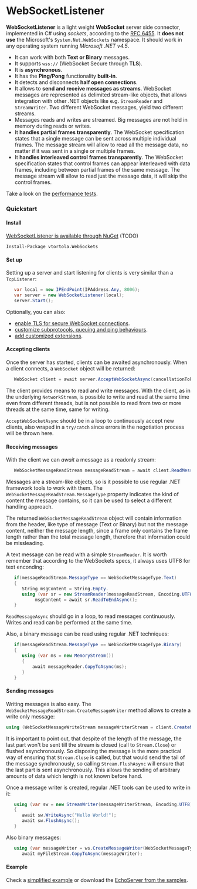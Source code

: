 WebSocketListener 
=================

**WebSocketListener** is a light weight **WebSocket** server side connector, implemented in C# using *sockets*, according to the [RFC 6455](http://tools.ietf.org/html/rfc6455). It **does not use** the Microsoft's `System.Net.WebSockets` namespace. It should work in any operating system running *Microsoft .NET v4.5*.

 * It can work with both **Text or Binary** messages.
 * It supports `wss://` (WebSocket Secure through **TLS**).
 * It is **asynchronous**. 
 * It has the **Ping/Pong** functionality **built-in**.
 * It detects and disconnects **half open connections**.
 * It allows to **send and receive messages as streams**. WebSocket messages are represented as delimited stream-like objects, that allows integration with other .NET objects like e.g. `StreamReader` and `StreamWriter`. Two different WebSocket messages, yield two different streams.
 * Messages reads and writes are streamed. Big messages are not held in memory during reads or writes.
 * It **handles partial frames transparently**. The WebSocket specification states that a single message can be sent across multiple individual frames. The message stream will allow to read all the message data, no matter if it was sent in a single or multiple frames.
 * It **handles interleaved control frames transparently**. The WebSocket specification states that control frames can appear interleaved with data frames, including between partial frames of the same message. The message stream will allow to read just the message data, it will skip the control frames.

Take a look on the [performance tests](https://github.com/vtortola/WebSocketListener/wiki/WebSocketListener-performance-tests).

### Quickstart

#### Install

[WebSocketListener is available through NuGet](http://www.nuget.org) (TODO)

```
Install-Package vtortola.WebSockets
```

#### Set up
Setting up a server and start listening for clients is very similar than a `TcpListener`:

```cs
   var local = new IPEndPoint(IPAddress.Any, 8006);
   var server = new WebSocketListener(local);
   server.Start();
```

Optionally, you can also:
 * [enable TLS for secure WebSocket connections](https://github.com/vtortola/WebSocketListener/wiki/Enabling-WebSocket-Secure-(TLS)).
 * [customize subprotocols, queuing and ping behaviours](https://github.com/vtortola/WebSocketListener/wiki/WebSocketListener-options).
 * [add customized extensions](https://github.com/vtortola/WebSocketListener/wiki/WebSocketListener-Extensions).


#### Accepting clients
Once the server has started, clients can be awaited asynchronously. When a client connects, a `WebSocket` object will be returned:

```cs
   WebSocket client = await server.AcceptWebSocketAsync(cancellationToken);
```

The client provides means to read and write messages. With the client, as in the underlying `NetworkStream`, is possible to write and read at the same time even from different threads, but is not possible to read from two or more threads at the same time, same for writing.

`AcceptWebSocketAsync` should be in a loop to continuously accept new clients, also wraped in a `try/catch` since errors in the negotiation process will be thrown here.

#### Receiving messages
With the client we can *await* a message as a readonly stream:

```cs
   WebSocketMessageReadStream messageReadStream = await client.ReadMessageAsync(cancellationToken);
```

Messages are a stream-like objects, so is it possible to use regular .NET framework tools to work with them. The `WebSocketMessageReadStream.MessageType` property indicates the kind of content the message contains, so it can be used to select a different handling approach.

The returned `WebSocketMessageReadStream` object will contain information from the header, like type of message (Text or Binary) but not the message content, neither the message length, since a frame only contains the frame length rather than the total message length, therefore that information could be missleading.

A text message can be read with a simple `StreamReader`.  It is worth remember that according to the WebSockets specs, it always uses UTF8 for text enconding:

```cs
   if(messageReadStream.MessageType == WebSocketMessageType.Text)
   {
      String msgContent = String.Empty.
      using (var sr = new StreamReader(messageReadStream, Encoding.UTF8))
           msgContent = await sr.ReadToEndAsync();
   }
```

```ReadMessageAsync``` should go in a loop, to read messages continuously. Writes and read can be performed at the same time.

Also, a binary message can be read using regular .NET techniques:

```cs
   if(messageReadStream.MessageType == WebSocketMessageType.Binary)
   {
      using (var ms = new MemoryStream())
      {
          await messageReader.CopyToAsync(ms);
      }
   }
```

#### Sending messages
Writing messages is also easy. The `WebSocketMessageReadStream.CreateMessageWriter` method allows to create a write only  message:

```cs
using (WebSocketMessageWriteStream messageWriterStream = client.CreateMessageWriter(WebSocketMessageType.Text))
```

It is important to point out, that despite of the length of the message, the last part won't be sent till the stream is closed (call to `Stream.Close`) or flushed asynchronously. So disposing the message is the more practical way of ensuring that `Stream.Close` is called, but that would send the tail of the message synchronously, so calling `Stream.FlushAsync` will ensure that the last part is sent asynchronously. This allows the sending of arbitrary amounts of data which length is not known before hand.

Once a message writer is created, regular .NET tools can be used to write in it:

```cs
   using (var sw = new StreamWriter(messageWriterStream, Encoding.UTF8))
   {
      await sw.WriteAsync("Hello World!");
      await sw.FlushAsync();
   }
```    

Also binary messages:

```cs
   using (var messageWriter = ws.CreateMessageWriter(WebSocketMessageType.Binary))
      await myFileStream.CopyToAsync(messageWriter);
```

#### Example
Check a [simplified example](https://github.com/vtortola/WebSocketListener/wiki/WebSocketListener-Example) or download the [EchoServer from the samples](https://github.com/vtortola/WebSocketListener/tree/master/samples/EchoServer).
